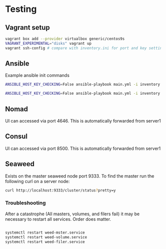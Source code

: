 # Testing

## Vagrant setup

```bash
vagrant box add --provider virtualbox generic/centos9s
VAGRANT_EXPERIMENTAL="disks" vagrant up
vagrant ssh-config # compare with inventory.ini for port and key settings
```

## Ansible

Example ansible init commands

```bash
ANSIBLE_HOST_KEY_CHECKING=False ansible-playbook main.yml -i inventory.ini --vault-password-file=~/.vault_pass.txt 

ANSIBLE_HOST_KEY_CHECKING=False ansible-playbook main.yml -i inventory.ini --tags=install_seaweed --vault-password-file=~/.vault_pass.txt 
```

## Nomad

UI can accessed via port 4646. This is automatically forwarded from server1

## Consul

UI can accessed via port 8500. This is automatically forwarded from server1

## Seaweed

Exists on the master seaweed node port 9333. To find the master run the following curl on a server node:

```bash
curl http://localhost:9333/cluster/status?pretty=y
```

### Troubleshooting

After a catastrophe (All masters, volumes, and filers fail) it may be necessary to restart all services. Order does matter.

```bash

systemctl restart weed-mster.service
systemctl restart weed-volume.service
systemctl restart weed-filer.service

```
